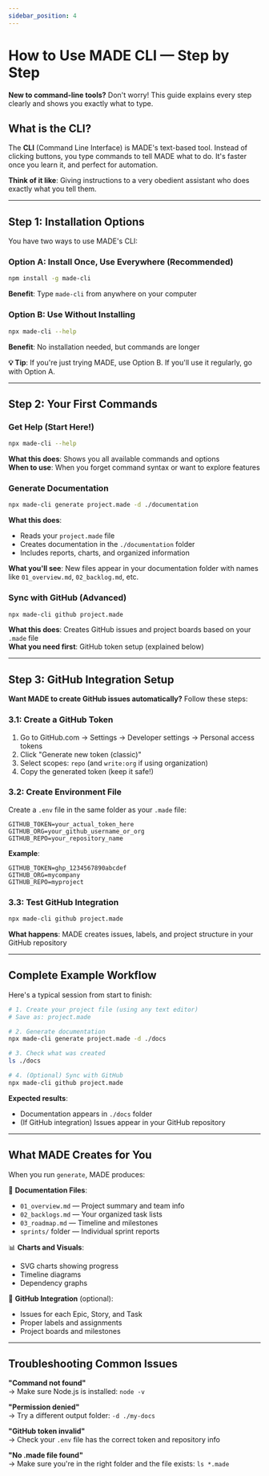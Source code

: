 ```yaml
---
sidebar_position: 4
---
```


# How to Use MADE CLI — Step by Step

**New to command-line tools?** Don't worry! This guide explains every step clearly and shows you exactly what to type.

## What is the CLI?

The **CLI** (Command Line Interface) is MADE's text-based tool. Instead of clicking buttons, you type commands to tell MADE what to do. It's faster once you learn it, and perfect for automation.

**Think of it like**: Giving instructions to a very obedient assistant who does exactly what you tell them.

---

## Step 1: Installation Options

You have two ways to use MADE's CLI:

### Option A: Install Once, Use Everywhere (Recommended)
```bash
npm install -g made-cli
```
**Benefit**: Type `made-cli` from anywhere on your computer

### Option B: Use Without Installing
```bash
npx made-cli --help
```
**Benefit**: No installation needed, but commands are longer

**💡 Tip**: If you're just trying MADE, use Option B. If you'll use it regularly, go with Option A.

---

## Step 2: Your First Commands

### Get Help (Start Here!)
```bash
npx made-cli --help
```
**What this does**: Shows you all available commands and options  
**When to use**: When you forget command syntax or want to explore features

### Generate Documentation
```bash
npx made-cli generate project.made -d ./documentation
```
**What this does**: 
- Reads your `project.made` file
- Creates documentation in the `./documentation` folder
- Includes reports, charts, and organized information

**What you'll see**: New files appear in your documentation folder with names like `01_overview.md`, `02_backlog.md`, etc.

### Sync with GitHub (Advanced)
```bash
npx made-cli github project.made
```
**What this does**: Creates GitHub issues and project boards based on your `.made` file  
**What you need first**: GitHub token setup (explained below)

---

## Step 3: GitHub Integration Setup

**Want MADE to create GitHub issues automatically?** Follow these steps:

### 3.1: Create a GitHub Token
1. Go to GitHub.com → Settings → Developer settings → Personal access tokens
2. Click "Generate new token (classic)"
3. Select scopes: `repo` (and `write:org` if using organization)
4. Copy the generated token (keep it safe!)

### 3.2: Create Environment File
Create a `.env` file in the same folder as your `.made` file:

```env
GITHUB_TOKEN=your_actual_token_here
GITHUB_ORG=your_github_username_or_org
GITHUB_REPO=your_repository_name
```

**Example**:
```env
GITHUB_TOKEN=ghp_1234567890abcdef
GITHUB_ORG=mycompany
GITHUB_REPO=myproject
```

### 3.3: Test GitHub Integration
```bash
npx made-cli github project.made
```

**What happens**: MADE creates issues, labels, and project structure in your GitHub repository

---

## Complete Example Workflow

Here's a typical session from start to finish:

```bash
# 1. Create your project file (using any text editor)
# Save as: project.made

# 2. Generate documentation
npx made-cli generate project.made -d ./docs

# 3. Check what was created
ls ./docs

# 4. (Optional) Sync with GitHub
npx made-cli github project.made
```

**Expected results**:
- Documentation appears in `./docs` folder
- (If GitHub integration) Issues appear in your GitHub repository

---

## What MADE Creates for You

When you run `generate`, MADE produces:

📄 **Documentation Files**:
- `01_overview.md` — Project summary and team info
- `02_backlogs.md` — Your organized task lists  
- `03_roadmap.md` — Timeline and milestones
- `sprints/` folder — Individual sprint reports

📊 **Charts and Visuals**:
- SVG charts showing progress
- Timeline diagrams
- Dependency graphs

🔗 **GitHub Integration** (optional):
- Issues for each Epic, Story, and Task
- Proper labels and assignments
- Project boards and milestones

---

## Troubleshooting Common Issues

**"Command not found"**  
→ Make sure Node.js is installed: `node -v`

**"Permission denied"**  
→ Try a different output folder: `-d ./my-docs`

**"GitHub token invalid"**  
→ Check your `.env` file has the correct token and repository info

**"No .made file found"**  
→ Make sure you're in the right folder and the file exists: `ls *.made`